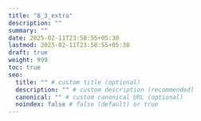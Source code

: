 ```yaml
---
title: "8_3_extra"
description: ""
summary: ""
date: 2025-02-11T23:58:55+05:30
lastmod: 2025-02-11T23:58:55+05:30
draft: true
weight: 999
toc: true
seo:
  title: "" # custom title (optional)
  description: "" # custom description (recommended)
  canonical: "" # custom canonical URL (optional)
  noindex: false # false (default) or true
---
```

